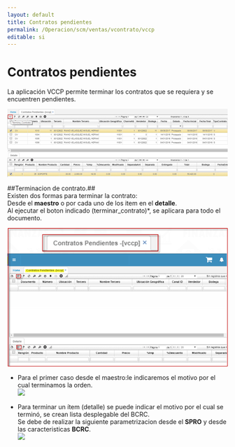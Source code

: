 ```yaml
---
layout: default
title: Contratos pendientes
permalink: /Operacion/scm/ventas/vcontrato/vccp
editable: si
---
```


# Contratos pendientes

La aplicación VCCP permite terminar los contratos que se requiera y se encuentren pendientes.  

![](vccp.png)

##Terminacion de contrato.##  
Existen dos formas para terminar la contrato:  
Desde el **maestro** o por cada uno de los item en el **detalle**.  
Al ejecutar el boton indicado (terminar_contrato)*, se aplicara para todo el documento.  

![](vccp2.png)  
* Para el primer caso desde el maestro:le indicaremos el motivo por el cual terminamos la orden.  
![](vpcp4.png)  

* Para terminar un ítem (detalle) se puede indicar el motivo por el cual se terminó, se crean lista desplegable del BCRC.  
	Se debe de realizar la siguiente parametrizacion desde el **SPRO** y desde las caracteristicas **BCRC**.  
	![](vpcp5.png)  



